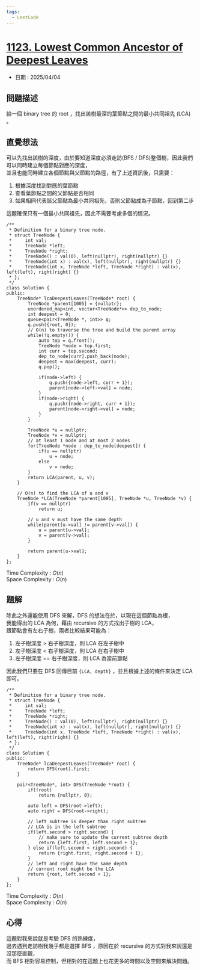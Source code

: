 ```yaml
---
tags:
  - LeetCode
---
```


# [1123. Lowest Common Ancestor of Deepest Leaves](https://leetcode.com/problems/lowest-common-ancestor-of-deepest-leaves/description/)  

+ 日期 : 2025/04/04  

## 問題描述  

給一個 binary tree 的 root ，找出該樹最深的葉節點之間的最小共同祖先 (LCA) 。  

## 直覺想法  

可以先找出該樹的深度，由於要知道深度必須走訪(BFS / DFS)整個樹，因此我們可以同時建立每個節點對應的深度，  
並且也能同時建立各個節點與父節點的路徑，有了上述資訊後，只需要：  

1. 根據深度找到對應的葉節點  
2. 查看葉節點之間的父節點是否相同  
3. 如果相同代表該父節點為最小共同祖先，否則父節點成為子節點，回到第二步  

這題確保只有一個最小共同祖先，因此不需要考慮多個的情況。  

```cpp=
/**
 * Definition for a binary tree node.
 * struct TreeNode {
 *     int val;
 *     TreeNode *left;
 *     TreeNode *right;
 *     TreeNode() : val(0), left(nullptr), right(nullptr) {}
 *     TreeNode(int x) : val(x), left(nullptr), right(nullptr) {}
 *     TreeNode(int x, TreeNode *left, TreeNode *right) : val(x), left(left), right(right) {}
 * };
 */
class Solution {
public:
    TreeNode* lcaDeepestLeaves(TreeNode* root) {
        TreeNode *parent[1005] = {nullptr};
        unordered_map<int, vector<TreeNode*>> dep_to_node;
        int deepest = 0;
        queue<pair<TreeNode *, int>> q;
        q.push({root, 0});
        // O(n) to traverse the tree and build the parent array
        while(!q.empty()) {
            auto top = q.front();
            TreeNode *node = top.first;
            int curr = top.second;
            dep_to_node[curr].push_back(node);
            deepest = max(deepest, curr);
            q.pop();
            
            if(node->left) {
                q.push({node->left, curr + 1});
                parent[node->left->val] = node;
            }
            if(node->right) {
                q.push({node->right, curr + 1});
                parent[node->right->val] = node;
            }
        }

        TreeNode *u = nullptr;
        TreeNode *v = nullptr;
        // at least 1 node and at most 2 nodes
        for(TreeNode *node : dep_to_node[deepest]) {
            if(u == nullptr)
                u = node;
            else
                v = node;
        }
        return LCA(parent, u, v);
    }

    // O(n) to find the LCA of u and v  
    TreeNode *LCA(TreeNode *parent[1005], TreeNode *u, TreeNode *v) {
        if(v == nullptr)
            return u;
        
        // u and v must have the same depth
        while(parent[u->val] != parent[v->val]) {
            u = parent[u->val];
            v = parent[v->val];
        }

        return parent[u->val];
    }
};
```

Time Complexity : $O(n)$  
Space Complexity : $O(n)$  

## 題解  

除此之外還能使用 DFS 來解，DFS 的想法在於，以現在這個節點為根，  
我能得出的 LCA 為何，藉由 recursive 的方式找出子樹的 LCA，  
跟節點會有左右子樹，兩者比較結果可能為：  

1. 左子樹深度 > 右子樹深度，則 LCA 在左子樹中  
2. 左子樹深度 < 右子樹深度，則 LCA 在右子樹中  
3. 左子樹深度 == 右子樹深度，則 LCA 為當前節點  

因此我們只要在 DFS 回傳目前 `{LCA, depth}` ，並且根據上述的條件來決定 LCA 即可。  

```cpp=
/**
 * Definition for a binary tree node.
 * struct TreeNode {
 *     int val;
 *     TreeNode *left;
 *     TreeNode *right;
 *     TreeNode() : val(0), left(nullptr), right(nullptr) {}
 *     TreeNode(int x) : val(x), left(nullptr), right(nullptr) {}
 *     TreeNode(int x, TreeNode *left, TreeNode *right) : val(x), left(left), right(right) {}
 * };
 */
class Solution {
public:
    TreeNode* lcaDeepestLeaves(TreeNode* root) {
        return DFS(root).first;
    }

    pair<TreeNode*, int> DFS(TreeNode *root) {
        if(!root) 
            return {nullptr, 0};

        auto left = DFS(root->left);
        auto right = DFS(root->right);

        // left subtree is deeper than right subtree
        // LCA is in the left subtree
        if(left.second > right.second) {
            // make sure to update the current subtree depth
            return {left.first, left.second + 1};
        } else if(left.second < right.second) {
            return {right.first, right.second + 1};
        }
        // left and right have the same depth
        // current root might be the LCA
        return {root, left.second + 1};
    }
};
```

Time Complexity : $O(n)$  
Space Complexity : $O(n)$  

## 心得  

這題對我來說就是考驗 DFS 的熟練度，  
過去遇到走訪樹我幾乎都是選擇 BFS ，原因在於 recursive 的方式對我來說還是沒那麼直觀，  
而 BFS 相對容易控制，但相對的在這題上也花更多的時間以及空間來解決問題。  
